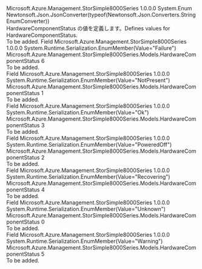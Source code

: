 <Type Name="HardwareComponentStatus" FullName="Microsoft.Azure.Management.StorSimple8000Series.Models.HardwareComponentStatus">
  <TypeSignature Language="C#" Value="public enum HardwareComponentStatus" />
  <TypeSignature Language="ILAsm" Value=".class public auto ansi sealed HardwareComponentStatus extends System.Enum" />
  <TypeSignature Language="DocId" Value="T:Microsoft.Azure.Management.StorSimple8000Series.Models.HardwareComponentStatus" />
  <TypeSignature Language="VB.NET" Value="Public Enum HardwareComponentStatus" />
  <TypeSignature Language="F#" Value="type HardwareComponentStatus = " />
  <AssemblyInfo>
    <AssemblyName>Microsoft.Azure.Management.StorSimple8000Series</AssemblyName>
    <AssemblyVersion>1.0.0.0</AssemblyVersion>
  </AssemblyInfo>
  <Base>
    <BaseTypeName>System.Enum</BaseTypeName>
  </Base>
  <Attributes>
    <Attribute>
      <AttributeName>Newtonsoft.Json.JsonConverter(typeof(Newtonsoft.Json.Converters.StringEnumConverter))</AttributeName>
    </Attribute>
  </Attributes>
  <Docs>
    <summary>
            <span data-ttu-id="58a5e-101">HardwareComponentStatus の値を定義します。</span><span class="sxs-lookup"><span data-stu-id="58a5e-101">Defines values for HardwareComponentStatus.</span></span>
            </summary>
    <remarks>To be added.</remarks>
  </Docs>
  <Members>
    <Member MemberName="Failure">
      <MemberSignature Language="C#" Value="Failure" />
      <MemberSignature Language="ILAsm" Value=".field public static literal valuetype Microsoft.Azure.Management.StorSimple8000Series.Models.HardwareComponentStatus Failure = int32(6)" />
      <MemberSignature Language="DocId" Value="F:Microsoft.Azure.Management.StorSimple8000Series.Models.HardwareComponentStatus.Failure" />
      <MemberSignature Language="VB.NET" Value="Failure" />
      <MemberSignature Language="F#" Value="Failure = 6" Usage="Microsoft.Azure.Management.StorSimple8000Series.Models.HardwareComponentStatus.Failure" />
      <MemberType>Field</MemberType>
      <AssemblyInfo>
        <AssemblyName>Microsoft.Azure.Management.StorSimple8000Series</AssemblyName>
        <AssemblyVersion>1.0.0.0</AssemblyVersion>
      </AssemblyInfo>
      <Attributes>
        <Attribute>
          <AttributeName>System.Runtime.Serialization.EnumMember(Value="Failure")</AttributeName>
        </Attribute>
      </Attributes>
      <ReturnValue>
        <ReturnType>Microsoft.Azure.Management.StorSimple8000Series.Models.HardwareComponentStatus</ReturnType>
      </ReturnValue>
      <MemberValue>6</MemberValue>
      <Docs>
        <summary>To be added.</summary>
      </Docs>
    </Member>
    <Member MemberName="NotPresent">
      <MemberSignature Language="C#" Value="NotPresent" />
      <MemberSignature Language="ILAsm" Value=".field public static literal valuetype Microsoft.Azure.Management.StorSimple8000Series.Models.HardwareComponentStatus NotPresent = int32(1)" />
      <MemberSignature Language="DocId" Value="F:Microsoft.Azure.Management.StorSimple8000Series.Models.HardwareComponentStatus.NotPresent" />
      <MemberSignature Language="VB.NET" Value="NotPresent" />
      <MemberSignature Language="F#" Value="NotPresent = 1" Usage="Microsoft.Azure.Management.StorSimple8000Series.Models.HardwareComponentStatus.NotPresent" />
      <MemberType>Field</MemberType>
      <AssemblyInfo>
        <AssemblyName>Microsoft.Azure.Management.StorSimple8000Series</AssemblyName>
        <AssemblyVersion>1.0.0.0</AssemblyVersion>
      </AssemblyInfo>
      <Attributes>
        <Attribute>
          <AttributeName>System.Runtime.Serialization.EnumMember(Value="NotPresent")</AttributeName>
        </Attribute>
      </Attributes>
      <ReturnValue>
        <ReturnType>Microsoft.Azure.Management.StorSimple8000Series.Models.HardwareComponentStatus</ReturnType>
      </ReturnValue>
      <MemberValue>1</MemberValue>
      <Docs>
        <summary>To be added.</summary>
      </Docs>
    </Member>
    <Member MemberName="Ok">
      <MemberSignature Language="C#" Value="Ok" />
      <MemberSignature Language="ILAsm" Value=".field public static literal valuetype Microsoft.Azure.Management.StorSimple8000Series.Models.HardwareComponentStatus Ok = int32(3)" />
      <MemberSignature Language="DocId" Value="F:Microsoft.Azure.Management.StorSimple8000Series.Models.HardwareComponentStatus.Ok" />
      <MemberSignature Language="VB.NET" Value="Ok" />
      <MemberSignature Language="F#" Value="Ok = 3" Usage="Microsoft.Azure.Management.StorSimple8000Series.Models.HardwareComponentStatus.Ok" />
      <MemberType>Field</MemberType>
      <AssemblyInfo>
        <AssemblyName>Microsoft.Azure.Management.StorSimple8000Series</AssemblyName>
        <AssemblyVersion>1.0.0.0</AssemblyVersion>
      </AssemblyInfo>
      <Attributes>
        <Attribute>
          <AttributeName>System.Runtime.Serialization.EnumMember(Value="Ok")</AttributeName>
        </Attribute>
      </Attributes>
      <ReturnValue>
        <ReturnType>Microsoft.Azure.Management.StorSimple8000Series.Models.HardwareComponentStatus</ReturnType>
      </ReturnValue>
      <MemberValue>3</MemberValue>
      <Docs>
        <summary>To be added.</summary>
      </Docs>
    </Member>
    <Member MemberName="PoweredOff">
      <MemberSignature Language="C#" Value="PoweredOff" />
      <MemberSignature Language="ILAsm" Value=".field public static literal valuetype Microsoft.Azure.Management.StorSimple8000Series.Models.HardwareComponentStatus PoweredOff = int32(2)" />
      <MemberSignature Language="DocId" Value="F:Microsoft.Azure.Management.StorSimple8000Series.Models.HardwareComponentStatus.PoweredOff" />
      <MemberSignature Language="VB.NET" Value="PoweredOff" />
      <MemberSignature Language="F#" Value="PoweredOff = 2" Usage="Microsoft.Azure.Management.StorSimple8000Series.Models.HardwareComponentStatus.PoweredOff" />
      <MemberType>Field</MemberType>
      <AssemblyInfo>
        <AssemblyName>Microsoft.Azure.Management.StorSimple8000Series</AssemblyName>
        <AssemblyVersion>1.0.0.0</AssemblyVersion>
      </AssemblyInfo>
      <Attributes>
        <Attribute>
          <AttributeName>System.Runtime.Serialization.EnumMember(Value="PoweredOff")</AttributeName>
        </Attribute>
      </Attributes>
      <ReturnValue>
        <ReturnType>Microsoft.Azure.Management.StorSimple8000Series.Models.HardwareComponentStatus</ReturnType>
      </ReturnValue>
      <MemberValue>2</MemberValue>
      <Docs>
        <summary>To be added.</summary>
      </Docs>
    </Member>
    <Member MemberName="Recovering">
      <MemberSignature Language="C#" Value="Recovering" />
      <MemberSignature Language="ILAsm" Value=".field public static literal valuetype Microsoft.Azure.Management.StorSimple8000Series.Models.HardwareComponentStatus Recovering = int32(4)" />
      <MemberSignature Language="DocId" Value="F:Microsoft.Azure.Management.StorSimple8000Series.Models.HardwareComponentStatus.Recovering" />
      <MemberSignature Language="VB.NET" Value="Recovering" />
      <MemberSignature Language="F#" Value="Recovering = 4" Usage="Microsoft.Azure.Management.StorSimple8000Series.Models.HardwareComponentStatus.Recovering" />
      <MemberType>Field</MemberType>
      <AssemblyInfo>
        <AssemblyName>Microsoft.Azure.Management.StorSimple8000Series</AssemblyName>
        <AssemblyVersion>1.0.0.0</AssemblyVersion>
      </AssemblyInfo>
      <Attributes>
        <Attribute>
          <AttributeName>System.Runtime.Serialization.EnumMember(Value="Recovering")</AttributeName>
        </Attribute>
      </Attributes>
      <ReturnValue>
        <ReturnType>Microsoft.Azure.Management.StorSimple8000Series.Models.HardwareComponentStatus</ReturnType>
      </ReturnValue>
      <MemberValue>4</MemberValue>
      <Docs>
        <summary>To be added.</summary>
      </Docs>
    </Member>
    <Member MemberName="Unknown">
      <MemberSignature Language="C#" Value="Unknown" />
      <MemberSignature Language="ILAsm" Value=".field public static literal valuetype Microsoft.Azure.Management.StorSimple8000Series.Models.HardwareComponentStatus Unknown = int32(0)" />
      <MemberSignature Language="DocId" Value="F:Microsoft.Azure.Management.StorSimple8000Series.Models.HardwareComponentStatus.Unknown" />
      <MemberSignature Language="VB.NET" Value="Unknown" />
      <MemberSignature Language="F#" Value="Unknown = 0" Usage="Microsoft.Azure.Management.StorSimple8000Series.Models.HardwareComponentStatus.Unknown" />
      <MemberType>Field</MemberType>
      <AssemblyInfo>
        <AssemblyName>Microsoft.Azure.Management.StorSimple8000Series</AssemblyName>
        <AssemblyVersion>1.0.0.0</AssemblyVersion>
      </AssemblyInfo>
      <Attributes>
        <Attribute>
          <AttributeName>System.Runtime.Serialization.EnumMember(Value="Unknown")</AttributeName>
        </Attribute>
      </Attributes>
      <ReturnValue>
        <ReturnType>Microsoft.Azure.Management.StorSimple8000Series.Models.HardwareComponentStatus</ReturnType>
      </ReturnValue>
      <MemberValue>0</MemberValue>
      <Docs>
        <summary>To be added.</summary>
      </Docs>
    </Member>
    <Member MemberName="Warning">
      <MemberSignature Language="C#" Value="Warning" />
      <MemberSignature Language="ILAsm" Value=".field public static literal valuetype Microsoft.Azure.Management.StorSimple8000Series.Models.HardwareComponentStatus Warning = int32(5)" />
      <MemberSignature Language="DocId" Value="F:Microsoft.Azure.Management.StorSimple8000Series.Models.HardwareComponentStatus.Warning" />
      <MemberSignature Language="VB.NET" Value="Warning" />
      <MemberSignature Language="F#" Value="Warning = 5" Usage="Microsoft.Azure.Management.StorSimple8000Series.Models.HardwareComponentStatus.Warning" />
      <MemberType>Field</MemberType>
      <AssemblyInfo>
        <AssemblyName>Microsoft.Azure.Management.StorSimple8000Series</AssemblyName>
        <AssemblyVersion>1.0.0.0</AssemblyVersion>
      </AssemblyInfo>
      <Attributes>
        <Attribute>
          <AttributeName>System.Runtime.Serialization.EnumMember(Value="Warning")</AttributeName>
        </Attribute>
      </Attributes>
      <ReturnValue>
        <ReturnType>Microsoft.Azure.Management.StorSimple8000Series.Models.HardwareComponentStatus</ReturnType>
      </ReturnValue>
      <MemberValue>5</MemberValue>
      <Docs>
        <summary>To be added.</summary>
      </Docs>
    </Member>
  </Members>
</Type>